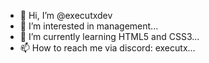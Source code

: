 - 👋 Hi, I’m @executxdev
- 👀 I’m interested in management...
- 🌱 I’m currently learning HTML5 and CSS3...
- 📫 How to reach me via discord: executx...

<!---
executxdev/executxdev is a ✨ special ✨ repository because its `README.md` (this file) appears on your GitHub profile.
You can click the Preview link to take a look at your changes.
--->
